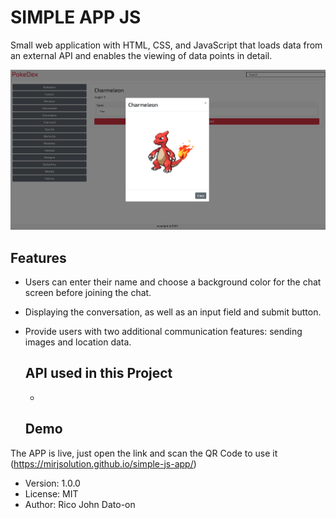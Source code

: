 # SIMPLE APP JS

Small web application with HTML, CSS, and JavaScript that loads data from an external API and enables the viewing of data points in detail.

![Alt text](/img/1.png?raw=true 'APP')

## Features

- Users can enter their name and choose a background color for the chat screen before joining the chat.
- Displaying the conversation, as well as an input field and submit button.
- Provide users with two additional communication features: sending images
  and location data.

  ## API used in this Project

  -

  ## Demo

The APP is live, just open the link and scan the QR Code to use it (https://mirjsolution.github.io/simple-js-app/)

- Version: 1.0.0
- License: MIT
- Author: Rico John Dato-on
